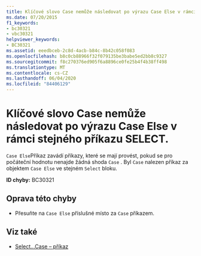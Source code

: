 ```yaml
---
title: Klíčové slovo Case nemůže následovat po výrazu Case Else v rámci stejného příkazu SELECT.
ms.date: 07/20/2015
f1_keywords:
- bc30321
- vbc30321
helpviewer_keywords:
- BC30321
ms.assetid: eeedbceb-2c8d-4acb-b84c-8b42c058f083
ms.openlocfilehash: b8c0cb88966f32f079135be3babe5ed2bb8c9327
ms.sourcegitcommit: f8c270376ed905f6a8896ce0fe25b4f4b38ff498
ms.translationtype: MT
ms.contentlocale: cs-CZ
ms.lasthandoff: 06/04/2020
ms.locfileid: "84406129"
---
```

# <a name="case-cannot-follow-a-case-else-in-the-same-select-statement"></a>Klíčové slovo Case nemůže následovat po výrazu Case Else v rámci stejného příkazu SELECT.
`Case Else`Příkaz zavádí příkazy, které se mají provést, pokud se pro počáteční hodnotu nenajde žádná shoda `Case` . Byl `Case` nalezen příkaz za objektem `Case Else` ve stejném `Select` bloku.  
  
 **ID chyby:** BC30321  
  
## <a name="to-correct-this-error"></a>Oprava této chyby  
  
- Přesuňte na `Case Else` příslušné místo za `Case` příkazem.  
  
## <a name="see-also"></a>Viz také

- [Select...Case – příkaz](../language-reference/statements/select-case-statement.md)
